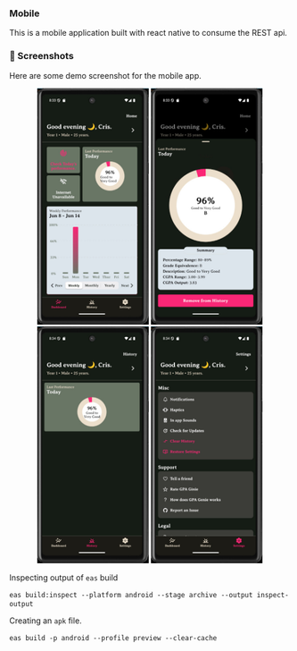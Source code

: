 ### Mobile

This is a mobile application built with react native to consume the REST api.

### 🦋 Screenshots

Here are some demo screenshot for the mobile app.

<p align="center">
<img src="/images/0.jpg" alt="demo" width="200"/>
<img src="/images/1.jpg" alt="demo" width="200"/>
<img src="/images/2.jpg" alt="demo" width="200"/>
<img src="/images/3.jpg" alt="demo" width="200"/>
</p>

Inspecting output of `eas` build

```shell
eas build:inspect --platform android --stage archive --output inspect-output
```

Creating an `apk` file.

```shell
eas build -p android --profile preview --clear-cache
```
